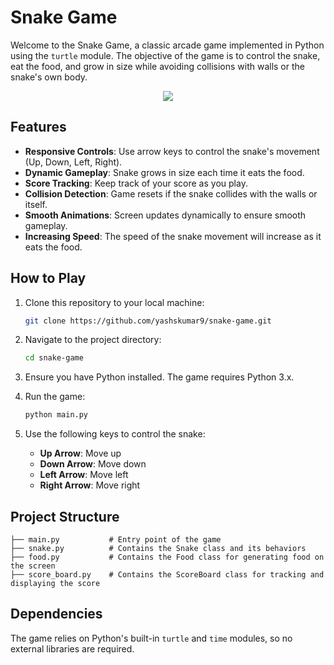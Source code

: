 
# Snake Game

Welcome to the Snake Game, a classic arcade game implemented in Python using the `turtle` module. The objective of the game is to control the snake, eat the food, and grow in size while avoiding collisions with walls or the snake's own body.
<br>


<p align='center'>
  <a>
    <img src='https://github.com/user-attachments/assets/bccac36b-d735-4870-b9b3-19f55518caa6'>
  </a>
</p>

## Features

- **Responsive Controls**: Use arrow keys to control the snake's movement (Up, Down, Left, Right).
- **Dynamic Gameplay**: Snake grows in size each time it eats the food.
- **Score Tracking**: Keep track of your score as you play.
- **Collision Detection**: Game resets if the snake collides with the walls or itself.
- **Smooth Animations**: Screen updates dynamically to ensure smooth gameplay.
- **Increasing Speed**: The speed of the snake movement will increase as it eats the food.

## How to Play

1. Clone this repository to your local machine:
   ```bash
   git clone https://github.com/yashskumar9/snake-game.git
   ```
2. Navigate to the project directory:
   ```bash
   cd snake-game
   ```
3. Ensure you have Python installed. The game requires Python 3.x.

4. Run the game:
   ```bash
   python main.py
   ```
5. Use the following keys to control the snake:
   - **Up Arrow**: Move up
   - **Down Arrow**: Move down
   - **Left Arrow**: Move left
   - **Right Arrow**: Move right

## Project Structure

```
├── main.py           # Entry point of the game
├── snake.py          # Contains the Snake class and its behaviors
├── food.py           # Contains the Food class for generating food on the screen
├── score_board.py    # Contains the ScoreBoard class for tracking and displaying the score
```

## Dependencies

The game relies on Python's built-in `turtle` and `time` modules, so no external libraries are required.

